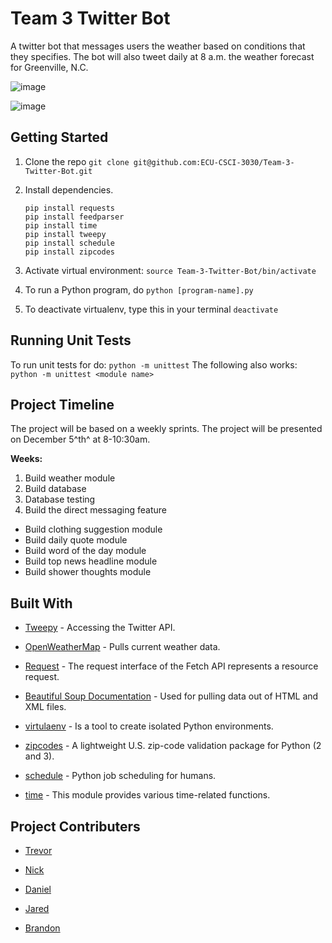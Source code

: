 # Team 3 Twitter Bot
A twitter bot that messages users the weather based on conditions that they specifies. The bot will also tweet daily at 8 a.m. the weather forecast for Greenville, N.C.

![image](https://img.shields.io/badge/completion-95%25-blue.svg)

![image](http://www.smallplanet.com/soapbox/wp-content/uploads/2018/06/22adb21cd5efbf3d4dde9a8ce8c188c3.jpg)

## Getting Started

1. Clone the repo `git clone git@github.com:ECU-CSCI-3030/Team-3-Twitter-Bot.git`

2. Install dependencies.

   ```
   pip install requests
   pip install feedparser
   pip install time
   pip install tweepy
   pip install schedule
   pip install zipcodes
   ```

3. Activate virtual environment: `source Team-3-Twitter-Bot/bin/activate`

4. To run a Python program, do `python [program-name].py`

5. To deactivate virtualenv, type this in your terminal `deactivate`



## Running Unit Tests

To run unit tests for do: `python -m unittest`
The following also works: `python -m unittest <module name>`



## Project Timeline

The project will be based on a weekly sprints. The project will be presented on December 5^th^ at 8-10:30am.

**Weeks:**

1. Build weather module
2. Build database
3. Database testing
4. Build the direct messaging feature

- Build clothing suggestion module
- Build daily quote module
- Build word of the day module
- Build top news headline module
- Build shower thoughts module



## Built With

- [Tweepy](http://docs.tweepy.org/en/v3.5.0/getting_started.html) - Accessing the Twitter API.

- [OpenWeatherMap](https://openweathermap.org/api) - Pulls current weather data.

- [Request](https://developer.mozilla.org/en-US/docs/Web/API/Request) - The request interface of the Fetch API represents a resource request.

- [Beautiful Soup Documentation](https://www.crummy.com/software/BeautifulSoup/bs4/doc/) - Used for pulling data out of HTML and XML files.

- [virtulaenv](https://virtualenv.pypa.io/en/stable/) - Is a tool to create isolated Python environments.

- [zipcodes](https://pypi.org/project/zipcodes/) - A lightweight U.S. zip-code validation package for Python (2 and 3).

- [schedule](https://pypi.org/project/schedule/) - Python job scheduling for humans. 

- [time](https://docs.python.org/2/library/time.html) - This module provides various time-related functions.



## Project Contributers

- [Trevor](https://github.com/Downeyt16)

- [Nick](https://github.com/ellisn15)

- [Daniel](https://github.com/DanielLeeMeeks)

- [Jared](https://githib.com/phillipsjar12)

- [Brandon](https://github.com/brandonAdame)

